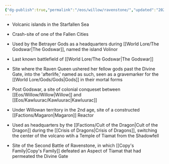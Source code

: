 ```yaml
---
{"dg-publish":true,"permalink":"/eos/willow/ravenstone/","updated":"2024-12-24T20:30:31.675-06:00"}
---
```


- Volcanic islands in the Starfallen Sea
- Crash-site of one of the Fallen Cities
- Used by the Betrayer Gods as a headquarters during [[World Lore/The Godswar\|The Godswar]], named the island Volinor
- Last known battlefield of  [[World Lore/The Godswar\|The Godswar]]
- Site where the Raven Queen ushered her fellow gods past the Divine Gate, into the 'afterlife,' named as such, seen as a gravemarker for the [[World Lore/Gods/Gods\|Gods]] in their mortal forms

- Post Godswar, a site of colonial conqueset between [[Eos/Willow/Willow\|Willow]] and [[Eos/Kawluurac/Kawluurac\|Kawluurac]]
- Under Willowan territory in the 2nd age, site of a constructed [[Factions/Magaron\|Magaron]] Reactor
- Used as headquarters by the [[Factions/Cult of the Dragon\|Cult of the Dragon]] during the [[Crisis of Dragons\|Crisis of Dragons]], switching the center of the volcano wtih a Temple of Tiamat from the Shadowfell
- Site of the Second Battle of Ravenstone, in which [[Copy's Family\|Copy's Family]] defeated an Aspect of Tiamat that had permeated the Divine Gate